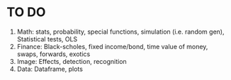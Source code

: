 # TO DO
1. Math: stats, probability, special functions, simulation (i.e. random gen), Statistical tests, OLS
2. Finance: Black-scholes, fixed income/bond, time value of money, swaps, forwards, exotics
3. Image: Effects, detection, recognition
4. Data: Dataframe, plots
